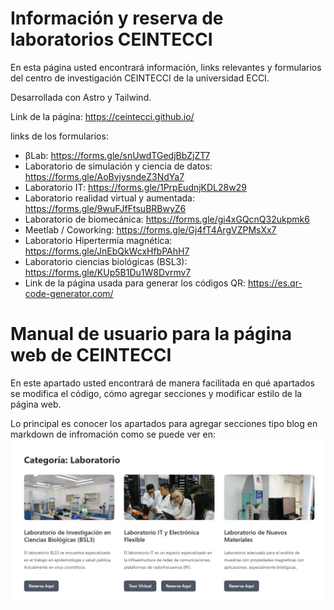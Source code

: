 <h1>Información y reserva de laboratorios CEINTECCI</h1>

En esta página usted encontrará información, links relevantes y formularios del centro de investigación CEINTECCI de la universidad ECCI.

Desarrollada con Astro y Tailwind. 

Link de la página: https://ceintecci.github.io/

links de los formularios:

- βLab: https://forms.gle/snUwdTGedjBbZjZT7
- Laboratorio de simulación y ciencia de datos: https://forms.gle/AoBvjysndeZ3NdYa7
- Laboratorio IT: https://forms.gle/1PrpEudnjKDL28w29
- Laboratorio realidad virtual y aumentada: https://forms.gle/9wuFJfFtsuBRBwyZ6
- Laboratorio de biomecánica: https://forms.gle/gi4xGQcnQ32ukpmk6
- Meetlab / Coworking: https://forms.gle/Gj4fT4ArgVZPMsXx7
- Laboratorio Hipertermia magnética: https://forms.gle/JnEbQkWcxHfbPAhH7
- Laboratorio ciencias biológicas (BSL3): https://forms.gle/KUp5B1Du1W8Dvrmv7
- Link de la página usada para generar los códigos QR: https://es.qr-code-generator.com/

<h1>Manual de usuario para la página web de CEINTECCI</h1>

En este apartado usted encontrará de manera facilitada en qué apartados se modifica el código, cómo agregar secciones y modificar estilo de la página web. 

Lo principal es conocer los apartados para agregar secciones tipo blog en markdown de infromación como se puede ver en:
![Dev_D](./Images_Read_Me/Blog_seg.webp)





